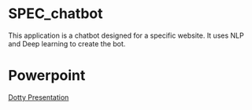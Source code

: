 # SPEC_chatbot
This application is a chatbot designed for a specific website. It uses NLP and Deep learning to create the bot. 

# Powerpoint
[Dotty Presentation](https://docs.google.com/presentation/d/1nnrioSFFXO4MUREEulqy8_Iq0N63j3GKVMGn5fXsvXQ/edit?usp=sharing)
